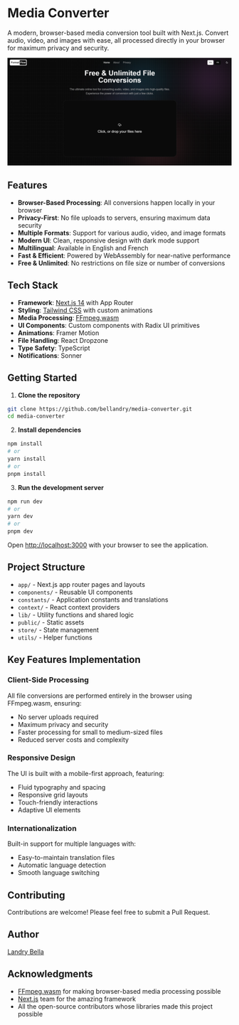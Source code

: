 # Media Converter

A modern, browser-based media conversion tool built with Next.js. Convert audio, video, and images with ease, all processed directly in your browser for maximum privacy and security.

![Media Converter](public/og-image.png)

## Features

- **Browser-Based Processing**: All conversions happen locally in your browser
- **Privacy-First**: No file uploads to servers, ensuring maximum data security
- **Multiple Formats**: Support for various audio, video, and image formats
- **Modern UI**: Clean, responsive design with dark mode support
- **Multilingual**: Available in English and French
- **Fast & Efficient**: Powered by WebAssembly for near-native performance
- **Free & Unlimited**: No restrictions on file size or number of conversions

## Tech Stack

- **Framework**: [Next.js 14](https://nextjs.org/) with App Router
- **Styling**: [Tailwind CSS](https://tailwindcss.com/) with custom animations
- **Media Processing**: [FFmpeg.wasm](https://github.com/ffmpegwasm/ffmpeg.wasm)
- **UI Components**: Custom components with Radix UI primitives
- **Animations**: Framer Motion
- **File Handling**: React Dropzone
- **Type Safety**: TypeScript
- **Notifications**: Sonner

## Getting Started

1. **Clone the repository**

```bash
git clone https://github.com/bellandry/media-converter.git
cd media-converter
```

2. **Install dependencies**

```bash
npm install
# or
yarn install
# or
pnpm install
```

3. **Run the development server**

```bash
npm run dev
# or
yarn dev
# or
pnpm dev
```

Open [http://localhost:3000](http://localhost:3000) with your browser to see the application.

## Project Structure

- `app/` - Next.js app router pages and layouts
- `components/` - Reusable UI components
- `constants/` - Application constants and translations
- `context/` - React context providers
- `lib/` - Utility functions and shared logic
- `public/` - Static assets
- `store/` - State management
- `utils/` - Helper functions

## Key Features Implementation

### Client-Side Processing

All file conversions are performed entirely in the browser using FFmpeg.wasm, ensuring:
- No server uploads required
- Maximum privacy and security
- Faster processing for small to medium-sized files
- Reduced server costs and complexity

### Responsive Design

The UI is built with a mobile-first approach, featuring:
- Fluid typography and spacing
- Responsive grid layouts
- Touch-friendly interactions
- Adaptive UI elements

### Internationalization

Built-in support for multiple languages with:
- Easy-to-maintain translation files
- Automatic language detection
- Smooth language switching

## Contributing

Contributions are welcome! Please feel free to submit a Pull Request.

## Author

[Landry Bella](https://laclass.dev)

## Acknowledgments

- [FFmpeg.wasm](https://github.com/ffmpegwasm/ffmpeg.wasm) for making browser-based media processing possible
- [Next.js](https://nextjs.org) team for the amazing framework
- All the open-source contributors whose libraries made this project possible
